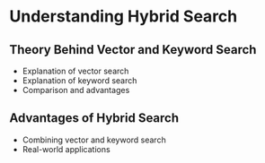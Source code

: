 # Understanding Hybrid Search

## Theory Behind Vector and Keyword Search

- Explanation of vector search
- Explanation of keyword search
- Comparison and advantages

## Advantages of Hybrid Search

- Combining vector and keyword search
- Real-world applications 